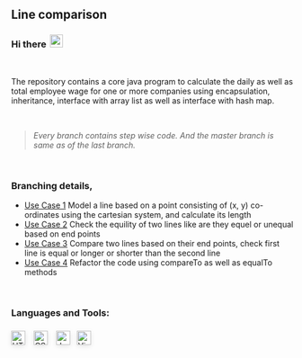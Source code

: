 ## Line comparison

### Hi there <img width="23px"  style="margin-bottom:-2.5px; margin-left:3px;" src="https://emojipedia-us.s3.dualstack.us-west-1.amazonaws.com/thumbs/120/apple/271/waving-hand_1f44b.png" />

<br />

The repository contains a core java program to calculate the daily as well as total employee wage for one or more companies using encapsulation, inheritance, interface with array list as well as interface with hash map.
 
<br />

> _Every branch contains step wise code. And the master branch is same as of the last branch._

<br />

### Branching details,

- [Use Case 1](https://github.com/imatharv/Java-Core-LineComparison/tree/use-case-1) Model a line based on a point consisting of (x, y) co-ordinates using the cartesian system, and calculate its length
- [Use Case 2](https://github.com/imatharv/Java-Core-LineComparison/tree/use-case-2) Check the equility of two lines like are they equel or unequal based on end points
- [Use Case 3](https://github.com/imatharv/Java-Core-LineComparison/tree/use-case-3) Compare two lines based on their end points, check first line is equal or longer or shorter than the second line
- [Use Case 4](https://github.com/imatharv/Java-Core-LineComparison/tree/use-case-4) Refactor the code using compareTo as well as equalTo methods

<br />

### Languages and Tools:

<img align="left" alt="HTML" width="25px"  style="margin:6px 0px; box-shadow: 0rem .15rem .5rem rgba(0,0,0,.1);" src="https://encrypted-tbn0.gstatic.com/images?q=tbn:ANd9GcQRiHfsdHKJSiDEG8DK9IrdDGrdA-RwYqTYAuY9WuNJodRKOxngRHQI2fxLfnDRCpsm52o&usqp=CAU" />

<img align="left" alt="CSS" width="25px"  style="margin:6px  15px; box-shadow: 0rem .15rem .5rem rgba(0,0,0,.1);" src="https://resources.jetbrains.com/storage/products/intellij-idea/img/meta/intellij-idea_logo_300x300.png" />

<img align="left" alt="JavaScript" width="25px"  style="margin:6px 0px; box-shadow: 0rem .15rem .5rem rgba(0,0,0,.1);" src="https://user-images.githubusercontent.com/674621/71187801-14e60a80-2280-11ea-94c9-e56576f76baf.png" />

<img align="left" alt="Visual studio code" width="25px" style="margin:6px 12px; box-shadow: 0rem .15rem .5rem rgba(0,0,0,.1);" src="https://cdn.freebiesupply.com/logos/large/2x/eclipse-11-logo-png-transparent.png" />

<br />
<br />
<br />

[instagram]: https://instagram.com/the.jpeg.creator/
[linkedin]: https://linkedin.com/in/atharva-a-joshi/
